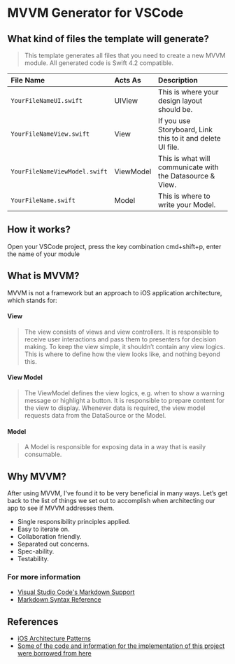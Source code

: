 # MVVM Generator for VSCode

## What kind of files the template will generate?
>This template generates all files that you need to create a new MVVM module. All generated code is Swift 4.2 compatible. 

| File Name | Acts As | Description |
| :---         |     :---      |          :--- |
| `YourFileNameUI.swift`   | UIView     | This is where your design layout should be.  |
| `YourFileNameView.swift`    | View       | If you use Storyboard, Link this to it and delete UI file.   |
| `YourFileNameViewModel.swift`    | ViewModel | This is what will communicate with the Datasource & View.      |
| `YourFileName.swift`    | Model     | This is where to write your Model.    |

## How it works?
Open your VSCode project, press the key combination cmd+shift+p, enter the name of your module

## What is MVVM?
MVVM is not a framework but an approach to iOS application architecture, which stands for:

#### View
>The view consists of views and view controllers. It is responsible to receive user interactions and pass them to presenters for decision making. To keep the view simple, it shouldn’t contain any view logics. This is where to define how the view looks like, and nothing beyond this.

#### View Model
>The ViewModel defines the view logics, e.g. when to show a warning message or highlight a button. It is responsible to prepare content for the view to display. Whenever data is required, the view model requests data from the DataSource or the Model.

#### Model
>A Model is responsible for exposing data in a way that is easily consumable.

## Why MVVM?
After using MVVM, I've found it to be very beneficial in many ways. Let’s get back to the list of things we set out to accomplish when architecting our app to see if MVVM addresses them.

- Single responsibility principles applied.
- Easy to iterate on.
- Collaboration friendly.
- Separated out concerns.
- Spec-ability.
- Testability. 

### For more information

* [Visual Studio Code's Markdown Support](http://code.visualstudio.com/docs/languages/markdown)
* [Markdown Syntax Reference](https://help.github.com/articles/markdown-basics/)

## References
- [iOS Architecture Patterns](https://medium.com/ios-os-x-development/ios-architecture-patterns-ecba4c38de52#.ba7q8dcih)
- [Some of the code and information for the implementation of this project were borrowed from here](https://github.com/Kaakati/MVVM-Template-Generator)
